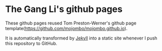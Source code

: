 # The Gang Li's github pages

These github pages reused Tom Preston-Werner's github page template(https://github.com/mojombo/mojombo.github.io).

It is automatically transformed by [Jekyll](https://github.com/jekyll/jekyll)
into a static site whenever I push this repository to GitHub.
